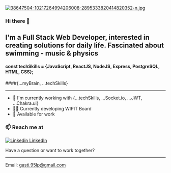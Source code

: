 [![38647504-10217264994206008-2895333820414820352-n.jpg](https://i.postimg.cc/59K61rPD/38647504-10217264994206008-2895333820414820352-n.jpg)](https://postimg.cc/py82JsMB)

### Hi there 👋

## I'm a Full Stack Web Developer, interested in creating solutions for daily life. Fascinated about swimming - music & physics

#### const techSkills = {JavaScript, ReactJS, NodeJS, Express, PostgreSQL, HTML, CSS};

####{...myBrain, ...techSkills}
_____________________________

  - 👾 I'm currently working with {...techSkills, ...Socket.io, ...JWT, ...Chakra.ui}
  - 👨‍💻 Currently developing WIPIT Board
  - 🔭 Available for work
  
  ### 📫 Reach me at  
  [![Linkedin](https://i.stack.imgur.com/gVE0j.png) LinkedIn](https://www.linkedin.com/in/gaston-saralegui-2a63681ba/)
  
  Have a question or want to work together?
  ________________________
  Email: gasti.95lp@gmail.com  
  
